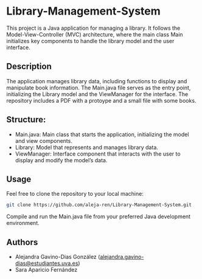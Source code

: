 # Library-Management-System
This project is a Java application for managing a library. It follows the Model-View-Controller (MVC) architecture, where the main class Main initializes key components to handle the library model and the user interface.
## Description
The application manages library data, including functions to display and manipulate book information.
The Main.java file serves as the entry point, initializing the Library model and the ViewManager for the interface.
The repository includes a PDF with a protoype and a small file with some books.

## Structure:
- Main.java: Main class that starts the application, initializing the model and view components.
- Library: Model that represents and manages library data.
- ViewManager: Interface component that interacts with the user to display and modify the model’s data.

## Usage

Feel free to clone the repository to your local machine:
```bash
git clone https://github.com/aleja-ren/Library-Management-System.git
```
Compile and run the Main.java file from your preferred Java development environment.

## Authors
- Alejandra Gavino-Dias González (alejandra.gavino-dias@estudiantes.uva.es)
- Sara Aparicio Fernández
